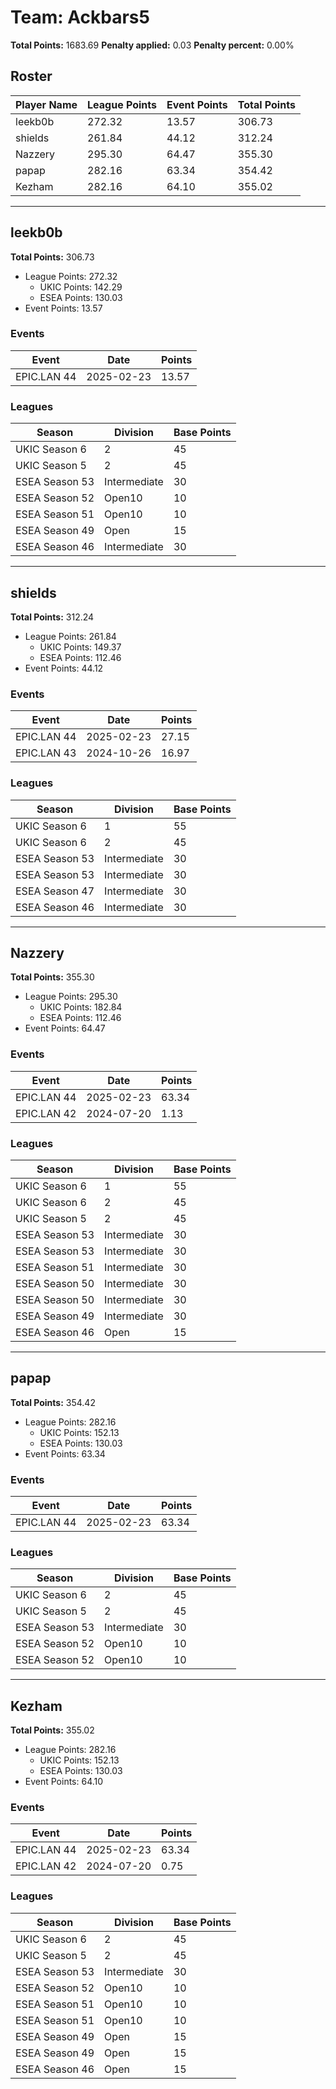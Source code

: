 # Team: Ackbars5

**Total Points:** 1683.69
**Penalty applied:** 0.03
**Penalty percent:** 0.00%

## Roster
| Player Name | League Points | Event Points | Total Points |
|-------------|--------------|--------------|-------------|
| leekb0b | 272.32 | 13.57 | 306.73 |
| shields | 261.84 | 44.12 | 312.24 |
| Nazzery | 295.30 | 64.47 | 355.30 |
| papap | 282.16 | 63.34 | 354.42 |
| Kezham | 282.16 | 64.10 | 355.02 |

---

## leekb0b

**Total Points:** 306.73

- League Points: 272.32
  - UKIC Points: 142.29
  - ESEA Points: 130.03
- Event Points: 13.57

### Events
| Event | Date | Points |
|-------|------|--------|
| EPIC.LAN 44 | 2025-02-23 | 13.57 |
### Leagues
| Season | Division | Base Points |
|--------|----------|-------------|
| UKIC Season 6 | 2 | 45 |
| UKIC Season 5 | 2 | 45 |
| ESEA Season 53 | Intermediate | 30 |
| ESEA Season 52 | Open10 | 10 |
| ESEA Season 51 | Open10 | 10 |
| ESEA Season 49 | Open | 15 |
| ESEA Season 46 | Intermediate | 30 |
---

## shields

**Total Points:** 312.24

- League Points: 261.84
  - UKIC Points: 149.37
  - ESEA Points: 112.46
- Event Points: 44.12

### Events
| Event | Date | Points |
|-------|------|--------|
| EPIC.LAN 44 | 2025-02-23 | 27.15 |
| EPIC.LAN 43 | 2024-10-26 | 16.97 |
### Leagues
| Season | Division | Base Points |
|--------|----------|-------------|
| UKIC Season 6 | 1 | 55 |
| UKIC Season 6 | 2 | 45 |
| ESEA Season 53 | Intermediate | 30 |
| ESEA Season 53 | Intermediate | 30 |
| ESEA Season 47 | Intermediate | 30 |
| ESEA Season 46 | Intermediate | 30 |
---

## Nazzery

**Total Points:** 355.30

- League Points: 295.30
  - UKIC Points: 182.84
  - ESEA Points: 112.46
- Event Points: 64.47

### Events
| Event | Date | Points |
|-------|------|--------|
| EPIC.LAN 44 | 2025-02-23 | 63.34 |
| EPIC.LAN 42 | 2024-07-20 | 1.13 |
### Leagues
| Season | Division | Base Points |
|--------|----------|-------------|
| UKIC Season 6 | 1 | 55 |
| UKIC Season 6 | 2 | 45 |
| UKIC Season 5 | 2 | 45 |
| ESEA Season 53 | Intermediate | 30 |
| ESEA Season 53 | Intermediate | 30 |
| ESEA Season 51 | Intermediate | 30 |
| ESEA Season 50 | Intermediate | 30 |
| ESEA Season 50 | Intermediate | 30 |
| ESEA Season 49 | Intermediate | 30 |
| ESEA Season 46 | Open | 15 |
---

## papap

**Total Points:** 354.42

- League Points: 282.16
  - UKIC Points: 152.13
  - ESEA Points: 130.03
- Event Points: 63.34

### Events
| Event | Date | Points |
|-------|------|--------|
| EPIC.LAN 44 | 2025-02-23 | 63.34 |
### Leagues
| Season | Division | Base Points |
|--------|----------|-------------|
| UKIC Season 6 | 2 | 45 |
| UKIC Season 5 | 2 | 45 |
| ESEA Season 53 | Intermediate | 30 |
| ESEA Season 52 | Open10 | 10 |
| ESEA Season 52 | Open10 | 10 |
---

## Kezham

**Total Points:** 355.02

- League Points: 282.16
  - UKIC Points: 152.13
  - ESEA Points: 130.03
- Event Points: 64.10

### Events
| Event | Date | Points |
|-------|------|--------|
| EPIC.LAN 44 | 2025-02-23 | 63.34 |
| EPIC.LAN 42 | 2024-07-20 | 0.75 |
### Leagues
| Season | Division | Base Points |
|--------|----------|-------------|
| UKIC Season 6 | 2 | 45 |
| UKIC Season 5 | 2 | 45 |
| ESEA Season 53 | Intermediate | 30 |
| ESEA Season 52 | Open10 | 10 |
| ESEA Season 51 | Open10 | 10 |
| ESEA Season 51 | Open10 | 10 |
| ESEA Season 49 | Open | 15 |
| ESEA Season 49 | Open | 15 |
| ESEA Season 46 | Open | 15 |